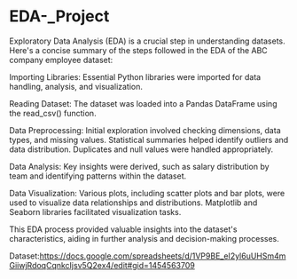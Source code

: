 # EDA-_Project
Exploratory Data Analysis (EDA) is a crucial step in understanding datasets. Here's a concise summary of the steps followed in the EDA of the ABC company employee dataset:

Importing Libraries: Essential Python libraries were imported for data handling, analysis, and visualization.

Reading Dataset: The dataset was loaded into a Pandas DataFrame using the read_csv() function.

Data Preprocessing: Initial exploration involved checking dimensions, data types, and missing values. Statistical summaries helped identify outliers and data distribution. Duplicates and null values were handled appropriately.

Data Analysis: Key insights were derived, such as salary distribution by team and identifying patterns within the dataset.

Data Visualization: Various plots, including scatter plots and bar plots, were used to visualize data relationships and distributions. Matplotlib and Seaborn libraries facilitated visualization tasks.

This EDA process provided valuable insights into the dataset's characteristics, aiding in further analysis and decision-making processes.

 Dataset:https://docs.google.com/spreadsheets/d/1VP9BE_eI2yl6uUHSm4mGiiwjRdoqCqnkcIjsv5Q2ex4/edit#gid=1454563709



